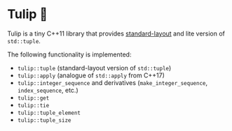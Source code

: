 # Tulip 🌷

Tulip is a tiny C++11 library that provides [standard-layout](https://en.cppreference.com/w/cpp/named_req/StandardLayoutType) and lite version of `std::tuple`.

The following functionality is implemented:
- `tulip::tuple` (standard-layout version of `std::tuple`)
- `tulip::apply` (analogue of `std::apply` from C++17)
- `tulip::integer_sequence` and derivatives (`make_integer_sequence`, `index_sequence`, etc.)
- `tulip::get`
- `tulip::tie`
- `tulip::tuple_element`
- `tulip::tuple_size`
